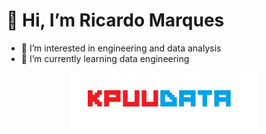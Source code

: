 #  👋 Hi, I’m Ricardo Marques
- 👀 I’m interested in engineering and data analysis
- 🌱 I’m currently learning data engineering


<p align="center">
  <img src="KPUUDATA.png" alt="logo" width="300"/>
</p>


<!---
dataricardom/dataricardom is a ✨ special ✨ repository because its `README.md` (this file) appears on your GitHub profile.
You can click the Preview link to take a look at your changes.
--->
